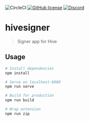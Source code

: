 ![CircleCI](https://img.shields.io/circleci/project/github/ledgerconnect/hivesigner.svg)
[![GitHub license](https://img.shields.io/badge/license-MIT-blue.svg)](https://raw.githubusercontent.com/ledgerconnect/hivesigner/master/LICENSE)
[![Discord](https://img.shields.io/discord/352140630769664009.svg?color=%236b80c4&label=discord)](https://discord.gg/pNJn7wh)

# hivesigner

> Signer app for Hive

## Usage

``` bash
# Install dependencies
npm install

# Serve on localhost:8080
npm run serve

# Build for production
npm run build

# Wrap extension
npm run zip
```
